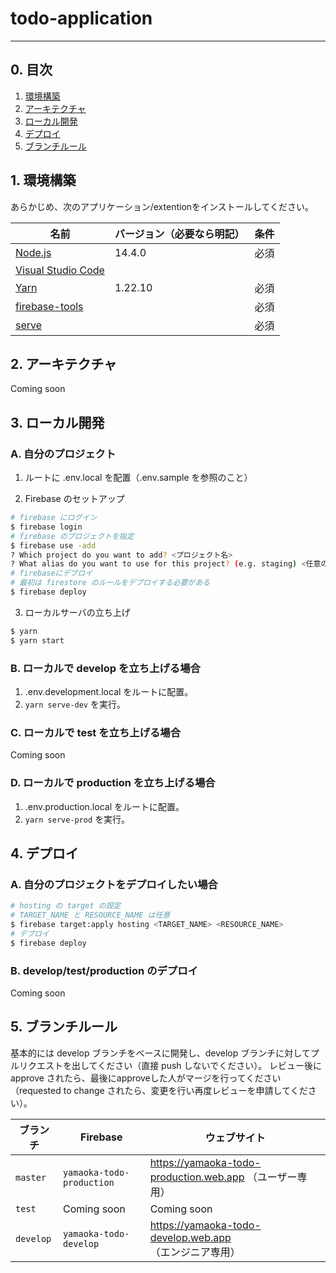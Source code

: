 # todo-application

---

## 0. 目次

1. [環境構築](#1-環境構築)
2. [アーキテクチャ](#2-アーキテクチャ)
3. [ローカル開発](#3-ローカル開発)
4. [デプロイ](#4-デプロイ)
5. [ブランチルール](#5-ブランチルール)



## 1. 環境構築

あらかじめ、次のアプリケーション/extentionをインストールしてください。

| 名前                                                                | バージョン（必要なら明記） | 条件 |
| ------------------------------------------------------------------- | -------------------------- | ---- |
| [Node.js](https://nodejs.org/en/)                                   | 14.4.0                     | 必須 |
| [Visual Studio Code](https://code.visualstudio.com/)                |                            |      |
| [Yarn](https://classic.yarnpkg.com/ja/docs/install/#windows-stable) | 1.22.10                    | 必須 |
| [firebase-tools](https://www.npmjs.com/package/firebase-tools)      |                            | 必須 |
| [serve](https://www.npmjs.com/package/serve)                        |                            | 必須 |



## 2. アーキテクチャ

Coming soon



## 3. ローカル開発

### A. 自分のプロジェクト

1. ルートに .env.local を配置（.env.sample を参照のこと）

2. Firebase のセットアップ

```bash
# firebase にログイン
$ firebase login
# firebase のプロジェクトを指定
$ firebase use -add
? Which project do you want to add? <プロジェクト名>
? What alias do you want to use for this project? (e.g. staging) <任意の名前>
# firebaseにデプロイ
# 最初は firestore のルールをデプロイする必要がある
$ firebase deploy
```

3. ローカルサーバの立ち上げ

```bash
$ yarn
$ yarn start
```

### B. ローカルで develop を立ち上げる場合

1. .env.development.local をルートに配置。
2. `yarn serve-dev` を実行。

### C. ローカルで test を立ち上げる場合

Coming soon

### D. ローカルで production を立ち上げる場合

1. .env.production.local をルートに配置。
2. `yarn serve-prod` を実行。



## 4. デプロイ

### A. 自分のプロジェクトをデプロイしたい場合

```bash
# hosting の target の設定
# TARGET_NAME と RESOURCE_NAME は任意
$ firebase target:apply hosting <TARGET_NAME> <RESOURCE_NAME>
# デプロイ
$ firebase deploy
```

### B. develop/test/production のデプロイ

Coming soon



## 5. ブランチルール

基本的には develop ブランチをベースに開発し、develop ブランチに対してプルリクエストを出してください（直接 push しないでください）。
レビュー後に approve されたら、最後にapproveした人がマージを行ってください（requested to change されたら、変更を行い再度レビューを申請してください）。

| ブランチ  | Firebase           | ウェブサイト |
| --------- | ------------------ | ------------ |
| `master`  | `yamaoka-todo-production` | https://yamaoka-todo-production.web.app （ユーザー専用） |
| `test`    | Coming soon        | Coming soon  |
| `develop` | `yamaoka-todo-develop` | https://yamaoka-todo-develop.web.app （エンジニア専用） |
